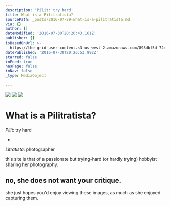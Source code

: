 ```yaml
---
description: 'Pilit: try hard'
title: What is a Pilitratista?
sourcePath: _posts/2016-07-29-what-is-a-pilitratista.md
via: {}
author: []
dateModified: '2016-07-30T20:26:43.161Z'
publisher: {}
isBasedOnUrl: >-
  https://the-grid-user-content.s3-us-west-2.amazonaws.com/893dbf5d-7247-4e01-85e5-ba77a3b148e7.jpg
datePublished: '2016-07-30T20:26:53.992Z'
starred: false
inFeed: true
hasPage: false
inNav: false
_type: MediaObject

---
```

![](https://the-grid-user-content.s3-us-west-2.amazonaws.com/06f49a19-923c-41c5-b817-79315967209e.jpg)
![](https://the-grid-user-content.s3-us-west-2.amazonaws.com/391df758-c6a0-4c40-94ea-04bffcee662e.jpg)
![](https://the-grid-user-content.s3-us-west-2.amazonaws.com/d1520418-0c30-42cf-b3c7-b3561322baf7.jpg)

# What is a Pilitratista?

_Pilit_: try hard

+

_Litratista_: photographer

this site is that of a passionate but trying-hard (or hardly trying) hobbyist sharing her photography.

## no, she does not want your critique.

she just hopes you'd enjoy viewing these images, as much as she enjoyed capturing them.